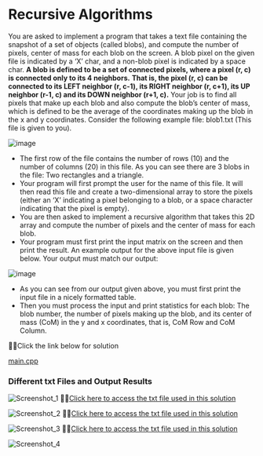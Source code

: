 # Recursive Algorithms
You are asked to implement a program that takes a text file containing the snapshot of a set of objects (called blobs), and compute the number of pixels, center of mass for each blob on the screen. 
A blob pixel on the given file is indicated by a ‘X’ char, and a non-blob pixel is indicated by a space char. 
**A blob is defined to be a set of connected pixels, where a pixel (r, c) is connected only to its 4 neighbors.**
**That is, the pixel (r, c) can be connected to its LEFT neighbor (r, c-1), its RIGHT neighbor (r, c+1), its UP neighbor (r-1, c) and its DOWN neighbor (r+1, c).**
Your job is to find all pixels that make up each blob and also compute the blob’s center of mass, which is defined to be the average of the coordinates making up the blob in the x and y coordinates. 
Consider the following example file: blob1.txt (This file is given to you).

![image](https://user-images.githubusercontent.com/67970973/123843432-90ffea80-d91a-11eb-8481-07b494c0c714.png)

- The first row of the file contains the number of rows (10) and the number of columns (20) in this file. As you can see there are 3 blobs in the file: Two rectangles and a triangle. 
- Your program will first prompt the user for the name of this file. It will then read this file and create a two-dimensional array to store the pixels (either an ‘X’ indicating a pixel belonging to a blob, or a space character indicating that the pixel is empty). 
- You are then asked to implement a recursive algorithm that takes this 2D array and compute the number of pixels and the center of mass for each blob.
- Your program must first print the input matrix on the screen and then print the result. An example output for the above input file is given below. Your output must match our output:

![image](https://user-images.githubusercontent.com/67970973/123843573-bd1b6b80-d91a-11eb-9f56-ab605bfd563a.png)

- As you can see from our output given above, you must first print the input file in a nicely formatted table.
-  Then you must process the input and print statistics for each blob: The blob number, the number of pixels making up the blob, and its center of mass (CoM) in the y and x coordinates, that is, CoM Row and CoM Column.


👨‍💻Click the link below for solution

[main.cpp](https://github.com/Minecakir/DataStructures/blob/main/Lab1/main.cpp)

### Different txt Files and Output Results

![Screenshot_1](https://user-images.githubusercontent.com/67970973/99145670-c99bce00-2681-11eb-9f77-f42b9944ff4d.png)
👨‍💻[Click here to access the txt file used in this solution](https://github.com/Minecakir/DataStructures/blob/main/Lab1/blobs1.txt)

![Screenshot_2](https://user-images.githubusercontent.com/67970973/99145672-cb659180-2681-11eb-9579-ff1e2cca8c9c.png)
👨‍💻[Click here to access the txt file used in this solution](https://github.com/Minecakir/DataStructures/blob/main/Lab1/blobs2.txt)

![Screenshot_3](https://user-images.githubusercontent.com/67970973/99145674-cc96be80-2681-11eb-804c-0dd445d91434.png)
👨‍💻[Click here to access the txt file used in this solution](https://github.com/Minecakir/DataStructures/blob/main/Lab1/blobs3.txt)

![Screenshot_4](https://user-images.githubusercontent.com/67970973/99145675-cef91880-2681-11eb-8978-68055f77a31b.png)

